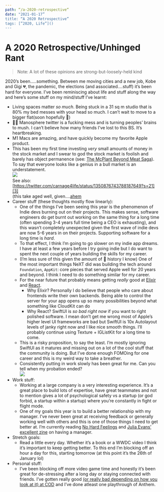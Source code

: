 ```yaml
---
path: “/a-2020-retrospective“
date: "2021-01-17”
title: “A 2020 Retrospective”
tags: [”2020, Life”]()
---
```



# A 2020 Retrospective/Unhinged Rant

> Note: A lot of these opinions are strong-but-loosely-held kind 

2020’s been…..something. Between me moving cities and a new job, Kobe and Gigi 💔, the pandemic, the elections (and associated….stuff) it’s been hard for everyone. I’ve been reminiscing about life and stuff along the way and here’s some stuff on my mind/stuff I’ve learnt:
- Living spaces matter _so much_. Being stuck in a 31 sq m studio that is 80% my bed messes with your head so much. I can’t wait to move to a bigger flat(soon hopefully 🤞)
- 🙅‍♀️ Manosphere twitter is a fucking mess and is turning peoples’ brains to mush. I can’t believe how many friends I’ve lost to this BS. It’s heartbreaking.
- M1 Macs are amazing, and have quickly become my favorite Apple product.
- This has been my first time investing _very_ small amounts of money in the stock market and I swear to god the stock market is foolish and barely has object permanence (see: [The McPlant Beyond Meat Saga][2]). To say that everyone looks like a genius in a bull market is an understatement.  
	![][image-1]  
	See also: [https://twitter.com/carnage4life/status/1350876743788187649?s=21][3]  
	(this take aged well, given….[ahem][4]
- Career stuff (these thoughts mostly flow linearly): 
	- One of the things I’ve been seeing this year is the phenomenon of Indie devs burning out on their projects. This makes sense, software engineers do get burnt out working on the same thing for a long time (often spending 3-4 years full time being a CEO is exhausting), and this wasn’t completely unexpected given the first wave of indie devs are now 5-6 years in on their projects. Supporting software for a long time is _hard_. 
	- To that effect, I think I’m going to go slower on my indie app dreams. I have at least a few years before I try going indie but I do want to spent the next couple of years building the skills for my career. 
	- (I’m less sure of this given the amount of  history I know) One of the most important things NeXT did was building the tech around `Foundation`, `AppKit`: core pieces that served Apple well for 20 years and beyond. I think I need to do something similar for my career.
	- For the near future that probably means getting _really_ good at [Elixir][5] and [React][6]. 
		- Why Elixir? Personally I do believe that people who care about  frontends write their own backends. Being able to control the server for your app opens up so many possibilities beyond what something like CloudKit can do
		- Why React? SwiftUI is _so bad right now_ if you want to right polished software. I mean don’t get me wrong most of Apple’s higher level UI frameworks are bad but SwiftUI is 10x Autolayout levels of janky right now and I like nice smooth things. I’ll probably continue using Texture + IGListKit for a long time to come.
	-  This is a risky proposition, to say the least. I’m mostly ignoring SwiftUI as it matures and missing out on a lot of the cool stuff that the community is doing. But I’ve done enough FOMOing for one career and this is my weird way to take a breather.
	- Consistently putting in work slowly has been great for me. Can you tell when my probation ended?  
		![][image-2]
-  Work stuff:
	- Working at a large company is a very interesting experience. It’s a great place to build lots of expertise, have great teammates and not to mention gives a lot of psychological safety vs a startup (or god forbid, a startup within a startup) where you’re constantly in fight or flight mode.
	- One of my goals this year is to build a better relationship with my manager. I’ve never been great at receiving feedback or generally working well with others and this is one of those things I need to get better at. I’m currently reading [No Hard Feelings][7] and [Julia Evans’ excellent zine][8] on having a manager.   
- Stretch goals:
	- Read a little every day. Whether it’s a book or a WWDC video I think it’s important to keep getting better. To this end I’m blocking off an hour a day for this, starting tomorrow (at this point it’s the 26th of January lol)
- Personal stuff:
	- I’ve been blocking off more video game time and honestly it’s been great for de-stressing after a long day or staying connected with friends. I’ve gotten really good [(or really bad depending on how you look at it) at COD][9] and I’ve done atleast one playthrough of Anthem.

[2]:	https://www.google.com/url?sa=t&rct=j&q=&esrc=s&source=web&cd=&cad=rja&uact=8&ved=2ahUKEwjc8_mpnKTuAhVEhlwKHSdgALkQFjABegQICBAC&url=https%3A%2F%2Fcleantechnica.com%2F2020%2F11%2F10%2Fwhy-didnt-mcdonalds-mcplant-boost-beyond-meats-valuation%2F&usg=AOvVaw1pusemN-1xxGrrUXI9FDqf
[3]:	https://twitter.com/carnage4life/status/1350876743788187649?s=21
[4]:	http://archive.vn/iP9IX#selection-315.244-319.192
[5]:	https://elixir-lang.org
[6]:	https://reactjs.org
[7]:	https://www.lizandmollie.com/book/ "No Hard Feelings"
[8]:	https://wizardzines.com/zines/manager/
[9]:	https://twitter.com/codeofrobin/status/1346605557290070017?s=21

[image-1]:	assets/Unknown.jpeg
[image-2]:	assets/DraggedImage.png